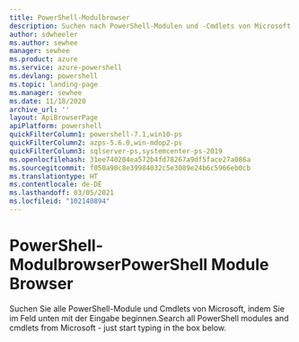```yaml
---
title: PowerShell-Modulbrowser
description: Suchen nach PowerShell-Modulen und -Cmdlets von Microsoft
author: sdwheeler
ms.author: sewhee
manager: sewhee
ms.product: azure
ms.service: azure-powershell
ms.devlang: powershell
ms.topic: landing-page
ms.manager: sewhee
ms.date: 11/18/2020
archive_url: ''
layout: ApiBrowserPage
apiPlatform: powershell
quickFilterColumn1: powershell-7.1,win10-ps
quickFilterColumn2: azps-5.6.0,win-mdop2-ps
quickFilterColumn3: sqlserver-ps,systemcenter-ps-2019
ms.openlocfilehash: 31ee740204ea572b4fd78267a9df5face27a086a
ms.sourcegitcommit: f050a90c8e39984032c5e3089e24b6c5966eb0cb
ms.translationtype: HT
ms.contentlocale: de-DE
ms.lasthandoff: 03/05/2021
ms.locfileid: "102140894"
---
```

# <a name="powershell-module-browser"></a><span data-ttu-id="86059-103">PowerShell-Modulbrowser</span><span class="sxs-lookup"><span data-stu-id="86059-103">PowerShell Module Browser</span></span>

<span data-ttu-id="86059-104">Suchen Sie alle PowerShell-Module und Cmdlets von Microsoft, indem Sie im Feld unten mit der Eingabe beginnen.</span><span class="sxs-lookup"><span data-stu-id="86059-104">Search all PowerShell modules and cmdlets from Microsoft - just start typing in the box below.</span></span>
